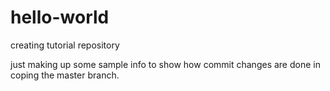 # hello-world
creating tutorial repository

just making up some sample info to show how commit changes are done in coping the master branch.
